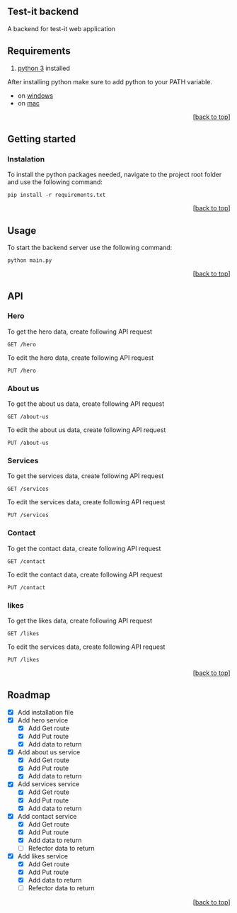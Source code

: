 <a name="readme-top"></a>

## Test-it backend

A backend for test-it web application

## Requirements

1. [python 3](https://www.python.org/downloads/) installed

After installing python make sure to add python to your PATH variable.
- on [windows](https://datatofish.com/add-python-to-windows-path/)
- on [mac](https://opensource.com/article/19/5/python-3-default-mac)

<p align="right">[<a href="#readme-top">back to top</a>]</p>

## Getting started

### Instalation

To install the python packages needed, navigate to the project root folder and use the following command:
```
pip install -r requirements.txt
```

<p align="right">[<a href="#readme-top">back to top</a>]</p>

## Usage

To start the backend server use the following command:
```
python main.py
```

<p align="right">[<a href="#readme-top">back to top</a>]</p>

## API

### Hero

To get the hero data, create following API request
```
GET /hero
```

To edit the hero data, create following API request
```
PUT /hero
```

### About us

To get the about us data, create following API request
```
GET /about-us
```

To edit the about us data, create following API request
```
PUT /about-us
```

### Services

To get the services data, create following API request
```
GET /services
```

To edit the services data, create following API request
```
PUT /services
```

### Contact

To get the contact data, create following API request
```
GET /contact
```

To edit the contact data, create following API request
```
PUT /contact
```

### likes

To get the likes data, create following API request
```
GET /likes
```

To edit the services data, create following API request
```
PUT /likes
```

<p align="right">[<a href="#readme-top">back to top</a>]</p>

## Roadmap
- [x] Add installation file
- [x] Add hero service
  - [x] Add Get route
  - [x] Add Put route
  - [x] Add data to return
- [x] Add about us service
  - [x] Add Get route
  - [x] Add Put route
  - [x] Add data to return
- [x] Add services service
  - [x] Add Get route
  - [x] Add Put route
  - [x] Add data to return
- [x] Add contact service
  - [x] Add Get route
  - [x] Add Put route
  - [x] Add data to return
  - [ ] Refector data to return
- [x] Add likes service
  - [x] Add Get route
  - [x] Add Put route
  - [x] Add data to return
  - [ ] Refector data to return

<p align="right">[<a href="#readme-top">back to top</a>]</p>
